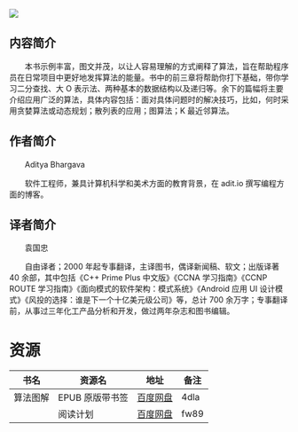 ![](http://img3m4.ddimg.cn/96/17/24214704-1_u_6.jpg)

## 内容简介

　　本书示例丰富，图文并茂，以让人容易理解的方式阐释了算法，旨在帮助程序员在日常项目中更好地发挥算法的能量。书中的前三章将帮助你打下基础，带你学习二分查找、大 O 表示法、两种基本的数据结构以及递归等。余下的篇幅将主要介绍应用广泛的算法，具体内容包括：面对具体问题时的解决技巧，比如，何时采用贪婪算法或动态规划；散列表的应用；图算法；K 最近邻算法。

## 作者简介

　　Aditya Bhargava

　　软件工程师，兼具计算机科学和美术方面的教育背景，在 adit.io 撰写编程方面的博客。

## 译者简介

　　袁国忠

　　自由译者；2000 年起专事翻译，主译图书，偶译新闻稿、软文；出版译著 40 余部，其中包括《C++ Prime Plus 中文版》《CCNA 学习指南》《CCNP ROUTE 学习指南》《面向模式的软件架构：模式系统》《Android 应用 UI 设计模式》《风投的选择：谁是下一个十亿美元级公司》等，总计 700 余万字；专事翻译前，从事过三年化工产品分析和开发，做过两年杂志和图书编辑。

# 资源

|书名|资源名|地址|备注|
|---|---|---|---|
|算法图解|EPUB 原版带书签|[百度网盘](https://pan.baidu.com/s/1bcZTYlm_gkcXDOFxwlWfhg)|4dla|
||阅读计划|[百度网盘](https://pan.baidu.com/s/1ZgMSDWPlBJTpNawp5aWQhg)|fw89|
